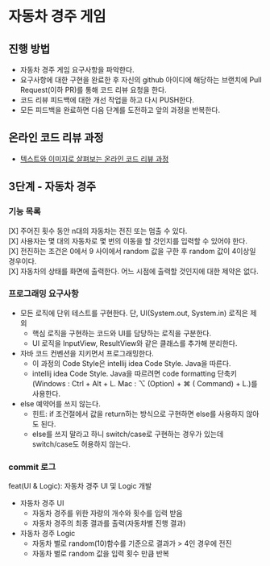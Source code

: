 # 자동차 경주 게임

## 진행 방법

* 자동차 경주 게임 요구사항을 파악한다.
* 요구사항에 대한 구현을 완료한 후 자신의 github 아이디에 해당하는 브랜치에 Pull Request(이하 PR)를 통해 코드 리뷰 요청을 한다.
* 코드 리뷰 피드백에 대한 개선 작업을 하고 다시 PUSH한다.
* 모든 피드백을 완료하면 다음 단계를 도전하고 앞의 과정을 반복한다.

## 온라인 코드 리뷰 과정

* [텍스트와 이미지로 살펴보는 온라인 코드 리뷰 과정](https://github.com/next-step/nextstep-docs/tree/master/codereview)

## 3단계 - 자동차 경주

### 기능 목록

[X] 주어진 횟수 동안 n대의 자동차는 전진 또는 멈출 수 있다.\
[X] 사용자는 몇 대의 자동차로 몇 번의 이동을 할 것인지를 입력할 수 있어야 한다.\
[X] 전진하는 조건은 0에서 9 사이에서 random 값을 구한 후 random 값이 4이상일 경우이다.\
[X] 자동차의 상태를 화면에 출력한다. 어느 시점에 출력할 것인지에 대한 제약은 없다.

### 프로그래밍 요구사항

* 모든 로직에 단위 테스트를 구현한다. 단, UI(System.out, System.in) 로직은 제외
    + 핵심 로직을 구현하는 코드와 UI를 담당하는 로직을 구분한다.
    + UI 로직을 InputView, ResultView와 같은 클래스를 추가해 분리한다.
* 자바 코드 컨벤션을 지키면서 프로그래밍한다.
    + 이 과정의 Code Style은 intellij idea Code Style. Java을 따른다.
    + intellij idea Code Style. Java을 따르려면 code formatting 단축키(Windows : Ctrl + Alt + L. Mac : ⌥ (Option) + ⌘ (
      Command) + L.)를 사용한다.
* else 예약어를 쓰지 않는다.
    + 힌트: if 조건절에서 값을 return하는 방식으로 구현하면 else를 사용하지 않아도 된다.
    + else를 쓰지 말라고 하니 switch/case로 구현하는 경우가 있는데 switch/case도 허용하지 않는다.

### commit 로그

feat(UI & Logic): 자동차 경주 UI 및 Logic 개발

- 자동차 경주 UI
  - 자동차 경주를 위한 자량의 개수와 횟수를 입력 받음
  - 자동차 경주의 최종 결과를 출력(자동차별 진행 결과)
- 자동차 경주 Logic
  - 자동차 별로 random(10)함수를 기준으로 결과가 > 4인 경우에 전진
  - 자동차 별로 random 값을 입력 횟수 만큼 반복
